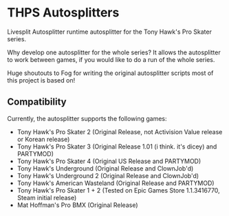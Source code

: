 # THPS Autosplitters
Livesplit Autosplitter runtime autosplitter for the Tony Hawk's Pro Skater series.

Why develop one autosplitter for the whole series?  It allows the autosplitter to work between games, if you would like to do a run of the whole series.

Huge shoutouts to Fog for writing the original autosplitter scripts most of this project is based on!

## Compatibility
Currently, the autosplitter supports the following games:
* Tony Hawk's Pro Skater 2 (Original Release, not Activision Value release or Korean release)
* Tony Hawk's Pro Skater 3 (Original Release 1.01 (i think. it's dicey) and PARTYMOD)
* Tony Hawk's Pro Skater 4 (Original US Release and PARTYMOD)
* Tony Hawk's Underground (Original Release and ClownJob'd)
* Tony Hawk's Underground 2 (Original Release and ClownJob'd)
* Tony Hawk's American Wasteland (Original Release and PARTYMOD)
* Tony Hawk's Pro Skater 1 + 2 (Tested on Epic Games Store 1.1.3416770, Steam initial release)
* Mat Hoffman's Pro BMX (Original Release)